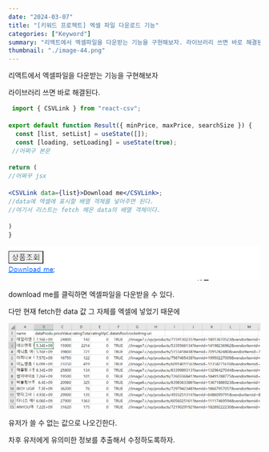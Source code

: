 ```yaml
---
date: "2024-03-07"
title: "[키워드 프로젝트] 엑셀 파일 다운로드 기능"
categories: ["Keyword"]
summary: "리액트에서 엑셀파일을 다운받는 기능을 구현해보자. 라이브러리 쓰면 바로 해결된다."
thumbnail: "./image-44.png"
---
```


리액트에서 엑셀파일을 다운받는 기능을 구현해보자

라이브러리 쓰면 바로 해결된다.

```jsx
 import { CSVLink } from "react-csv";

export default function Result({ minPrice, maxPrice, searchSize }) {
  const [list, setList] = useState([]);
  const [loading, setLoading] = useState(true);
 //어쩌구 본문

return (
//어쩌꾸 jsx

<CSVLink data={list}>Download me</CSVLink>;
//data에 엑셀에 표시할 배열 객체를 넣어주면 된다.
//여기서 리스트는 fetch 해온 data의 배열 객체이다.

)
}

```

![alt text](image-44.png)

download me를 클릭하면 엑셀파일을 다운받을 수 있다.

다만 현재 fetch한 data 값 그 자체를 엑셀에 넣었기 때문에

![alt text](image-45.png)

유저가 쓸 수 없는 값으로 나오긴한다.

차후 유저에게 유의미한 정보를 추출해서 수정하도록하자.

